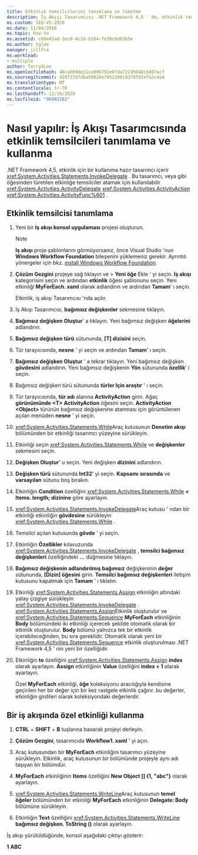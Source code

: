 ```yaml
---
title: Etkinlik temsilcilerini tanımlama ve tüketme
description: İş Akışı Tasarımcısı .NET Framework 4,5 ' de, etkinlik temsilcilerini tanımlamak ve tüketmek için kullanabileceğiniz InvokeDelegate etkinliğinin hazır olmayan bir tasarımcısını nasıl içerdiğini öğrenin.
ms.custom: SEO-VS-2020
ms.date: 11/04/2016
ms.topic: how-to
ms.assetid: c68e42ad-3ec0-4c2d-b104-fe36c6d83b5e
ms.author: tglee
manager: jillfra
ms.workload:
- multiple
author: TerryGLee
ms.openlocfilehash: 48cab69de11ce006792e0fda72245048c6897acf
ms.sourcegitcommit: d10f37dfdba5d826e7451260c8370fd1efa2c4e4
ms.translationtype: MT
ms.contentlocale: tr-TR
ms.lasthandoff: 12/10/2020
ms.locfileid: "96993282"
---
```

# <a name="how-to-define-and-consume-activity-delegates-in-the-workflow-designer"></a>Nasıl yapılır: İş Akışı Tasarımcısında etkinlik temsilcileri tanımlama ve kullanma

.NET Framework 4,5, etkinlik için bir kullanıma hazır tasarımcı içerir <xref:System.Activities.Statements.InvokeDelegate> . Bu tasarımcı, veya gibi öğesinden türetilen etkinliğe temsilciler atamak için kullanılabilir <xref:System.Activities.ActivityDelegate> <xref:System.Activities.ActivityAction> <xref:System.Activities.ActivityFunc%601> .

## <a name="define-an-activity-delegate"></a>Etkinlik temsilcisi tanımlama

1. Yeni bir **Iş akışı konsol uygulaması** projesi oluşturun.

   > [!NOTE]
   > **Iş akışı** proje şablonlarını görmüyorsanız, önce Visual Studio 'nun **Windows Workflow Foundation** bileşenini yüklemeniz gerekir. Ayrıntılı yönergeler için bkz. [ınstall Windows Workflow Foundation](developing-applications-with-the-workflow-designer.md#install-windows-workflow-foundation).

3. **Çözüm Gezgini** projeye sağ tıklayın ve   >  **Yeni öğe** Ekle ' yi seçin. **Iş akışı** kategorisini seçin ve ardından **etkinlik** öğesi şablonunu seçin. Yeni etkinliği **MyForEach. xaml** olarak adlandırın ve ardından **Tamam**' ı seçin.

   Etkinlik, iş akışı Tasarımcısı 'nda açılır.

4. İş Akışı Tasarımcısı, **bağımsız değişkenler** sekmesine tıklayın.

5. **Bağımsız değişken Oluştur**' a tıklayın. Yeni bağımsız değişken **öğelerini** adlandırın.

6. **Bağımsız değişken türü** sütununda, **[T] dizisini** seçin.

7. Tür tarayıcısında, **nesne** ' yi seçin ve ardından **Tamam**' ı seçin.

8. **Bağımsız değişken Oluştur** ' a tekrar tıklayın. Yeni bağımsız değişken **gövdesini** adlandırın. Yeni bağımsız değişkenin **Yön** sütununda **özellik**' i seçin.

9. Bağımsız değişken türü sütununda **türler Için araştır** ' ı seçin.

10. Tür tarayıcısında, **tür adı** alanına **ActivityAction** girin. Ağaç **görünümünde \<T> ActivityAction** öğesini seçin. **ActivityAction \<Object>** türünün bağımsız değişkenine atanması için görüntülenen açılan menüden **nesne** ' yi seçin.

11. <xref:System.Activities.Statements.While>Araç kutusunun **Denetim akışı** bölümünden bir etkinliği tasarımcı yüzeyine sürükleyin.

12. Etkinliği seçin <xref:System.Activities.Statements.While> ve **değişkenler** sekmesini seçin.

13. **Değişken Oluştur**' u seçin. Yeni değişken **dizinini** adlandırın.

14. **Değişken türü** sütununda **Int32**' yi seçin. **Kapsamı** **sırasında** ve **varsayılan** sütunu boş bırakın.

15. Etkinliğin **Condition** özelliğini <xref:System.Activities.Statements.While> **< Items. length; dizinine** göre ayarlayın.

16. <xref:System.Activities.Statements.InvokeDelegate>Araç kutusu ' ndan bir  etkinliği etkinliğin **gövdesine** sürükleyin <xref:System.Activities.Statements.While> .

17. Temsilci açılan kutusunda **gövde** ' yi seçin.

18. Etkinliğin **Özellikler** kılavuzunda <xref:System.Activities.Statements.InvokeDelegate> , **temsilci bağımsız değişkenleri** özelliğindeki **...** düğmesine tıklayın.

19. **Bağımsız değişkenin adlandırılmış bağımsız** değişkeninin **değer** sütununda, **[Dizin] öğesini** girin. **Temsilci bağımsız değişkenleri** iletişim kutusunu kapatmak için **Tamam** ' ı tıklatın.

20. Etkinliği <xref:System.Activities.Statements.Assign> etkinliğin altındaki yatay çizgiye sürükleyin <xref:System.Activities.Statements.InvokeDelegate> . <xref:System.Activities.Statements.Assign>Etkinlik oluşturulur ve <xref:System.Activities.Statements.Sequence> **MyForEach** etkinliğinin **Body** bölümündeki iki etkinliği içerecek şekilde otomatik olarak bir etkinlik oluşturulur. **Body** bölümü yalnızca tek bir etkinlik içerebileceğinden, bu sıra gereklidir. Otomatik olarak yeni bir <xref:System.Activities.Statements.Sequence> etkinlik oluşturulması .NET Framework 4,5 ' nin yeni bir özelliğidir.

21. Etkinliğin **to** özelliğini <xref:System.Activities.Statements.Assign> **index** olarak ayarlayın. **Assign** etkinliğinin **Value** özelliğini **index + 1** olarak ayarlayın.

    Özel **MyForEach** etkinliği, **öğe** koleksiyonu aracılığıyla kendisine geçirilen her bir değer için bir kez rastgele etkinlik çağırır. bu değerler, etkinliğin girdileri olarak koleksiyondaki değerlerdir.

## <a name="use-the-custom-activity-in-a-workflow"></a>Bir iş akışında özel etkinliği kullanma

1. **CTRL** + **SHIFT** + **B** tuşlarına basarak projeyi derleyin.

2. **Çözüm Gezgini**, tasarımcıda **Workflow1. xaml** ' yi açın.

3. Araç kutusundan bir **MyForEach** etkinliğini tasarımcı yüzeyine sürükleyin. Etkinlik, araç kutusunun bir bölümünde projeyle aynı adı taşıyan bir bölümdür.

4. **MyForEach** etkinliğinin **Items** özelliğini **New Object [] {1, "abc"}** olarak ayarlayın.

5. <xref:System.Activities.Statements.WriteLine>Araç kutusunun **temel öğeler** bölümünden bir etkinliği **MyForEach** etkinliğinin **Delegate: Body** bölümüne sürükleyin.

6. Etkinliğin **Text** özelliğini <xref:System.Activities.Statements.WriteLine> **bağımsız değişken. ToString ()** olarak ayarlayın.

İş akışı yürütüldüğünde, konsol aşağıdaki çıktıyı gösterir:

**1** 
 **ABC**
